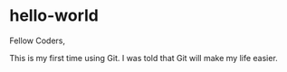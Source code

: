 # hello-world

Fellow Coders,

This is my first time using Git. I was told that Git will make my life easier.
